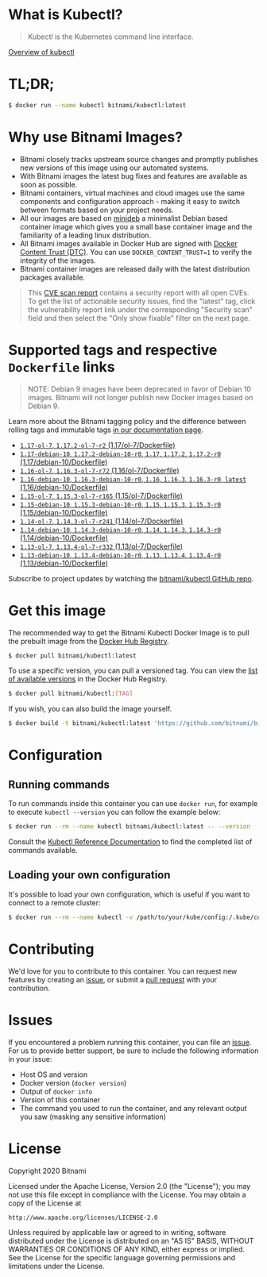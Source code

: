 
# What is Kubectl?

> Kubectl is the Kubernetes command line interface.

[Overview of kubectl](https://kubernetes.io/docs/reference/kubectl/overview/)

# TL;DR;

```bash
$ docker run --name kubectl bitnami/kubectl:latest
```

# Why use Bitnami Images?

* Bitnami closely tracks upstream source changes and promptly publishes new versions of this image using our automated systems.
* With Bitnami images the latest bug fixes and features are available as soon as possible.
* Bitnami containers, virtual machines and cloud images use the same components and configuration approach - making it easy to switch between formats based on your project needs.
* All our images are based on [minideb](https://github.com/bitnami/minideb) a minimalist Debian based container image which gives you a small base container image and the familiarity of a leading linux distribution.
* All Bitnami images available in Docker Hub are signed with [Docker Content Trust (DTC)](https://docs.docker.com/engine/security/trust/content_trust/). You can use `DOCKER_CONTENT_TRUST=1` to verify the integrity of the images.
* Bitnami container images are released daily with the latest distribution packages available.


> This [CVE scan report](https://quay.io/repository/bitnami/kubectl?tab=tags) contains a security report with all open CVEs. To get the list of actionable security issues, find the "latest" tag, click the vulnerability report link under the corresponding "Security scan" field and then select the "Only show fixable" filter on the next page.

# Supported tags and respective `Dockerfile` links

> NOTE: Debian 9 images have been deprecated in favor of Debian 10 images. Bitnami will not longer publish new Docker images based on Debian 9.

Learn more about the Bitnami tagging policy and the difference between rolling tags and immutable tags [in our documentation page](https://docs.bitnami.com/containers/how-to/understand-rolling-tags-containers/).


* [`1.17-ol-7`, `1.17.2-ol-7-r2` (1.17/ol-7/Dockerfile)](https://github.com/bitnami/bitnami-docker-kubectl/blob/1.17.2-ol-7-r2/1.17/ol-7/Dockerfile)
* [`1.17-debian-10`, `1.17.2-debian-10-r0`, `1.17`, `1.17.2`, `1.17.2-r0` (1.17/debian-10/Dockerfile)](https://github.com/bitnami/bitnami-docker-kubectl/blob/1.17.2-debian-10-r0/1.17/debian-10/Dockerfile)
* [`1.16-ol-7`, `1.16.3-ol-7-r72` (1.16/ol-7/Dockerfile)](https://github.com/bitnami/bitnami-docker-kubectl/blob/1.16.3-ol-7-r72/1.16/ol-7/Dockerfile)
* [`1.16-debian-10`, `1.16.3-debian-10-r0`, `1.16`, `1.16.3`, `1.16.3-r0`, `latest` (1.16/debian-10/Dockerfile)](https://github.com/bitnami/bitnami-docker-kubectl/blob/1.16.3-debian-10-r0/1.16/debian-10/Dockerfile)
* [`1.15-ol-7`, `1.15.3-ol-7-r165` (1.15/ol-7/Dockerfile)](https://github.com/bitnami/bitnami-docker-kubectl/blob/1.15.3-ol-7-r165/1.15/ol-7/Dockerfile)
* [`1.15-debian-10`, `1.15.3-debian-10-r0`, `1.15`, `1.15.3`, `1.15.3-r0` (1.15/debian-10/Dockerfile)](https://github.com/bitnami/bitnami-docker-kubectl/blob/1.15.3-debian-10-r0/1.15/debian-10/Dockerfile)
* [`1.14-ol-7`, `1.14.3-ol-7-r241` (1.14/ol-7/Dockerfile)](https://github.com/bitnami/bitnami-docker-kubectl/blob/1.14.3-ol-7-r241/1.14/ol-7/Dockerfile)
* [`1.14-debian-10`, `1.14.3-debian-10-r0`, `1.14`, `1.14.3`, `1.14.3-r0` (1.14/debian-10/Dockerfile)](https://github.com/bitnami/bitnami-docker-kubectl/blob/1.14.3-debian-10-r0/1.14/debian-10/Dockerfile)
* [`1.13-ol-7`, `1.13.4-ol-7-r332` (1.13/ol-7/Dockerfile)](https://github.com/bitnami/bitnami-docker-kubectl/blob/1.13.4-ol-7-r332/1.13/ol-7/Dockerfile)
* [`1.13-debian-10`, `1.13.4-debian-10-r0`, `1.13`, `1.13.4`, `1.13.4-r0` (1.13/debian-10/Dockerfile)](https://github.com/bitnami/bitnami-docker-kubectl/blob/1.13.4-debian-10-r0/1.13/debian-10/Dockerfile)

Subscribe to project updates by watching the [bitnami/kubectl GitHub repo](https://github.com/bitnami/bitnami-docker-kubectl).

# Get this image

The recommended way to get the Bitnami Kubectl Docker Image is to pull the prebuilt image from the [Docker Hub Registry](https://hub.docker.com/r/bitnami/kubectl).

```bash
$ docker pull bitnami/kubectl:latest
```

To use a specific version, you can pull a versioned tag. You can view the [list of available versions](https://hub.docker.com/r/bitnami/kubectl/tags/) in the Docker Hub Registry.

```bash
$ docker pull bitnami/kubectl:[TAG]
```

If you wish, you can also build the image yourself.

```bash
$ docker build -t bitnami/kubectl:latest 'https://github.com/bitnami/bitnami-docker-kubectl.git#master:1.16/debian-10'
```

# Configuration

## Running commands

To run commands inside this container you can use `docker run`, for example to execute `kubectl --version` you can follow the example below:

```bash
$ docker run --rm --name kubectl bitnami/kubectl:latest -- --version
```

Consult the [Kubectl Reference Documentation](https://kubernetes.io/docs/reference/generated/kubectl/kubectl-commands) to find the completed list of commands available.

## Loading your own configuration

It's possible to load your own configuration, which is useful if you want to connect to a remote cluster:

```bash
$ docker run --rm --name kubectl -v /path/to/your/kube/config:/.kube/config bitnami/kubectl:latest
```

# Contributing

We'd love for you to contribute to this container. You can request new features by creating an [issue](https://github.com/bitnami/bitnami-docker-kubectl/issues), or submit a [pull request](https://github.com/bitnami/bitnami-docker-kubectl/pulls) with your contribution.

# Issues

If you encountered a problem running this container, you can file an [issue](https://github.com/bitnami/bitnami-docker-kubectl/issues). For us to provide better support, be sure to include the following information in your issue:

- Host OS and version
- Docker version (`docker version`)
- Output of `docker info`
- Version of this container
- The command you used to run the container, and any relevant output you saw (masking any sensitive information)

# License

Copyright 2020 Bitnami

Licensed under the Apache License, Version 2.0 (the "License");
you may not use this file except in compliance with the License.
You may obtain a copy of the License at

    http://www.apache.org/licenses/LICENSE-2.0

Unless required by applicable law or agreed to in writing, software
distributed under the License is distributed on an "AS IS" BASIS,
WITHOUT WARRANTIES OR CONDITIONS OF ANY KIND, either express or implied.
See the License for the specific language governing permissions and
limitations under the License.
